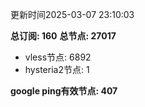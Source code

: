 更新时间2025-03-07 23:10:03

**总订阅: 160**
**总节点: 27017**
- vless节点: 6892
- hysteria2节点: 1

**google ping有效节点: 407**
